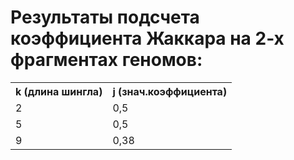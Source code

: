 # Результаты подсчета коэффициента Жаккара на 2-х фрагментах геномов:

<!DOCTYPE html>
<html>
<head>
<meta charset="UTF-8"/>
</head>
<body>
<table><tr><th>k (длина шингла)</th><th>j (знач.коэффициента)</th></tr><tr class="odd"><td>2</td><td>0,5</td></tr>
<tr><td>5</td><td>0,5</td></tr>
<tr class="odd"><td>9</td><td>0,38</td></tr>
</table></body></html>
